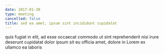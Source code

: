 ```yaml
---
date: 2017-01-30
type: meeting
cancelled: false
title: sed ea amet, ipsum sint incididunt cupidatat
---
```

quis fugiat in elit, ad esse occaecat commodo ut sint reprehenderit nisi irure deserunt cupidatat dolor ipsum sit eu officia amet, dolore in Lorem ex ullamco ea laboris